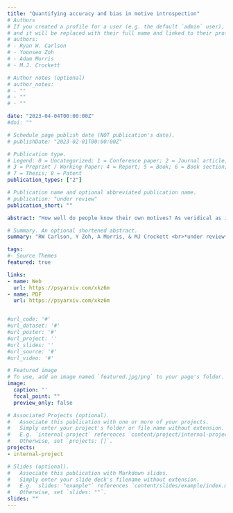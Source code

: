 ```yaml
---
title: "Quantifying accuracy and bias in motive introspection"
# Authors
# If you created a profile for a user (e.g. the default `admin` user), write the username (folder name) here 
# and it will be replaced with their full name and linked to their profile.
# authors:
# - Ryan W. Carlson
# - Yoonseo Zoh
# - Adam Morris
# - M.J. Crockett

# Author notes (optional)
# author_notes:
# - ""
# - ""
# - ""

date: "2023-04-04T00:00:00Z"
#doi: ""

# Schedule page publish date (NOT publication's date).
# publishDate: "2023-02-01T00:00:00Z"

# Publication type.
# Legend: 0 = Uncategorized; 1 = Conference paper; 2 = Journal article;
# 3 = Preprint / Working Paper; 4 = Report; 5 = Book; 6 = Book section;
# 7 = Thesis; 8 = Patent
publication_types: ["2"]

# Publication name and optional abbreviated publication name.
# publication: "under review"
publication_short: ""

abstract: "How well do people know their own motives? As veridical as introspection might seem intuitively, scientists often question subjective reports on motives, deeming them biased, inaccurate, or no more revealing than inferences made by outside observers. Such concerns about introspection are often cited, but less often tested. Here we present an approach for quantifying introspective accuracy and bias. Across five experiments (N=2191), we systematically compared people’s subjective reports of how much they wanted different outcomes to the preferences revealed by their actual choices. To probe biases, we compared a choice domain which typically features self-image concerns (reporting prosocial motivation) with one which does not (reporting nonsocial motives; Experiments 1a & 1b). To test for an insider advantage in introspective accuracy, we compared the accuracy of people’s reports about their own motives to the reports of an independent set of “observer” participants (Experiment 2). Finally, to probe whether subjective reports capture dynamic changes in motives, we examined introspective accuracy before and after experimentally shifting people’s social preferences (Experiments 3a & 3b). Across all experiments, we find evidence of robust introspective accuracy. Subjective reports of motives were strongly correlated with revealed preferences—exceeding chance and inferences made by observers—and these reports accurately updated when preferences changed. We also detected a bias: individuals whose motives deviated from their own standards tended to distort their level of prosocial motivation. By developing a method for probing the precision of motive introspection, this work challenges assumptions about its inherent unreliability—instead highlighting the value of subjective reports for predicting human behavior."

# Summary. An optional shortened abstract.
summary: "RW Carlson, Y Zoh, A Morris, & MJ Crockett <br>*under review* "

tags:
#- Source Themes
featured: true

links:
- name: Web
  url: https://psyarxiv.com/xkz6m
- name: PDF
  url: https://psyarxiv.com/xkz6m


#url_code: '#'
#url_dataset: '#'
#url_poster: '#'
#url_project: ''
#url_slides: ''
#url_source: '#'
#url_video: '#'

# Featured image
# To use, add an image named `featured.jpg/png` to your page's folder. 
image:
  caption: ''
  focal_point: ""
  preview_only: false

# Associated Projects (optional).
#   Associate this publication with one or more of your projects.
#   Simply enter your project's folder or file name without extension.
#   E.g. `internal-project` references `content/project/internal-project/index.md`.
#   Otherwise, set `projects: []`.
projects:
- internal-project

# Slides (optional).
#   Associate this publication with Markdown slides.
#   Simply enter your slide deck's filename without extension.
#   E.g. `slides: "example"` references `content/slides/example/index.md`.
#   Otherwise, set `slides: ""`.
slides: ""
---
```


